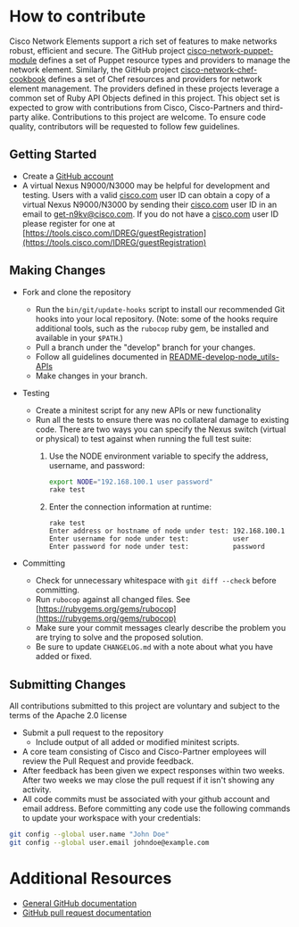 # How to contribute
Cisco Network Elements support a rich set of features to make networks robust, efficient and secure. The GitHub project [cisco-network-puppet-module](https://github.com/cisco/cisco-network-puppet-module) defines a set of Puppet resource types and providers to manage the network element. Similarly, the GitHub project [cisco-network-chef-cookbook](https://github.com/cisco/cisco-network-chef-cookbook) defines a set of Chef resources and providers for network element management. The providers defined in these projects leverage a common set of Ruby API Objects defined in this project. This object set is expected to grow with contributions from Cisco, Cisco-Partners and third-party alike. Contributions to this project are welcome. To ensure code quality, contributors will be requested to follow few guidelines.

## Getting Started

* Create a [GitHub account](https://github.com/signup/free)
* A virtual Nexus N9000/N3000 may be helpful for development and testing. Users with a valid [cisco.com](http://cisco.com) user ID can obtain a copy of a virtual Nexus N9000/N3000 by sending their [cisco.com](http://cisco.com) user ID in an email to <get-n9kv@cisco.com>. If you do not have a [cisco.com](http://cisco.com) user ID please register for one at [https://tools.cisco.com/IDREG/guestRegistration](https://tools.cisco.com/IDREG/guestRegistration)

## Making Changes

* Fork and clone the repository
  * Run the `bin/git/update-hooks` script to install our recommended Git hooks into your local repository.  (Note: some of the hooks require additional tools, such as the `rubocop` ruby gem, be installed and available in your `$PATH`.)
  * Pull a branch under the "develop" branch for your changes.
  * Follow all guidelines documented in [README-develop-node_utils-APIs](docs/README-develop-node-utils-APIs.md)
  * Make changes in your branch.
* Testing
  * Create a minitest script for any new APIs or new functionality
  * Run all the tests to ensure there was no collateral damage to existing code. There are two ways you can specify the Nexus switch (virtual or physical) to test against when running the full test suite:
    1. Use the NODE environment variable to specify the address, username, and password:

        ```bash
        export NODE="192.168.100.1 user password"
        rake test
        ```

    2. Enter the connection information at runtime:

        ```
        rake test
        Enter address or hostname of node under test: 192.168.100.1
        Enter username for node under test:           user
        Enter password for node under test:           password
        ```

* Committing
  * Check for unnecessary whitespace with `git diff --check` before committing.
  * Run `rubocop` against all changed files. See [https://rubygems.org/gems/rubocop](https://rubygems.org/gems/rubocop)
  * Make sure your commit messages clearly describe the problem you are trying to solve and the proposed solution.
  * Be sure to update `CHANGELOG.md` with a note about what you have added or fixed.

## Submitting Changes

 All contributions submitted to this project are voluntary and subject to the terms of the Apache 2.0 license
* Submit a pull request to the repository
  * Include output of all added or modified minitest scripts.
* A core team consisting of Cisco and Cisco-Partner employees will review the Pull Request and provide feedback.
* After feedback has been given we expect responses within two weeks. After two weeks we may close the pull request if it isn't showing any activity.
* All code commits must be associated with your github account and email address. Before committing any code use the following commands to update your workspace with your credentials:

```bash
git config --global user.name "John Doe"
git config --global user.email johndoe@example.com
```

# Additional Resources

* [General GitHub documentation](http://help.github.com/)
* [GitHub pull request documentation](http://help.github.com/send-pull-requests/)

